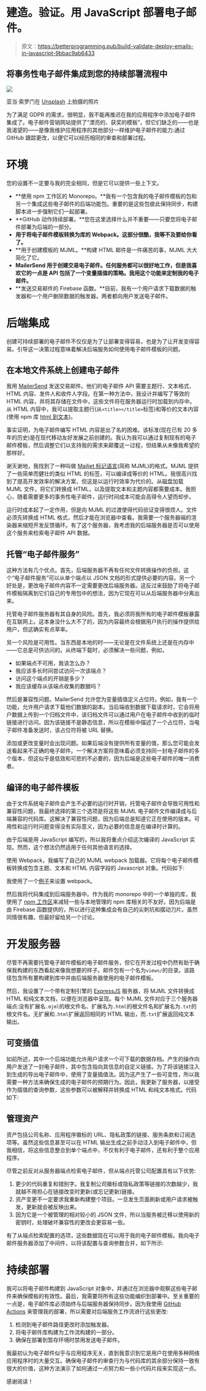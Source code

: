 # 建造。验证。用 JavaScript 部署电子邮件。

> 原文：<https://betterprogramming.pub/build-validate-deploy-emails-in-javascript-9bbac9ab6433>

## 将事务性电子邮件集成到您的持续部署流程中

![](img/bc09db4dfb62e3541c44bfe749d3980b.png)

亚当·索罗门在 [Unsplash](https://unsplash.com?utm_source=medium&utm_medium=referral) 上拍摄的照片

为了满足 GDPR 的需求，很明显，我不能再推迟在我的应用程序中添加电子邮件集成了。电子邮件营销网站提供了“漂亮的、获奖的模板”，但它们缺乏的——也是我渴望的——是像我维护应用程序的其他部分一样维护电子邮件的能力:通过 GitHub 跟踪更改，以便它可以经历相同的审查和部署过程。

# 环境

您的设置不一定要与我的完全相同，但是它可以提供一些上下文。

*   **使用 npm 工作区的 Monorepo。**我有一个包含我的电子邮件模板的包和另一个集成这些电子邮件的后端功能包。重要的是这些包彼此保持同步，构建脚本进一步强制它们一起部署。
*   **GitHub 动作持续部署。**您在这里选择什么并不重要——只要您将电子邮件部署为后端的一部分。
*   **用于将电子邮件模板转换为库的 Webpack。这部分很酷，我等不及要给你看了。**
*   **用于创建模板的 MJML。**构建 HTML 邮件是一件痛苦的事，MJML 大大简化了它。
*   **MailerSend 用于创建交易电子邮件。任何服务都可以很好地工作，但是我喜欢它的一点是 API 包括了一个变量插值的策略。我用这个功能来定制我的电子邮件。**
*   **发送交易邮件的 Firebase 函数。**目前，我有一个用户请求下载数据的触发器和一个用户删除数据的触发器。两者都向用户发送电子邮件。

# 后端集成

创建可持续部署的电子邮件不仅仅是为了让部署变得容易，也是为了让开发变得容易。引导这一决策过程意味着解决后端服务如何使用电子邮件模板的问题。

## 在本地文件系统上创建电子邮件

我用 [MailerSend](https://www.mailersend.com/) 发送交易邮件。他们的电子邮件 API 需要主题行、文本格式、HTML 内容、发件人和收件人字段。在第一种方法中，我设计并编写了等效的 HTML 内容，并将其存储在文件中，这些文件将在服务器运行时加载到内存中。从 HTML 内容中，我可以提取主题行(从`<title></title>`标签)和等价的文本内容(使用 npm 库 [html 到文本](https://www.npmjs.com/package/html-to-text))。

事实证明，为电子邮件编写 HTML 内容是出了名的困难。该标准(现在已有 20 多年的历史)是在现代移动友好发展之前创建的。我认为我可以通过复制现有的电子邮件模板，然后调整它们以支持我的需求来颠覆这一过程，但结果从未像我希望的那样好。

谢天谢地，我找到了一种叫做 [Mailjet 标记语言](http://mjml.io)(简称 MJML)的格式。MJML 提供了一些简单而健壮的类似 HTML 的标签，可以编译成等价的 HTML。我很高兴找到了提高开发效率的解决方案，但这是以运行时效率为代价的。从磁盘加载 MJML 文件，将它们转换成 HTML，以及提取文本和主题内容都需要成本。我担心，随着需要更多的事务性电子邮件，运行时间成本可能会高得令人望而却步。

运行时成本起了一定作用，但是向 MJML 的过渡使得代码验证变得很烦人。文件必须先转换成 HTML 格式，然后才能在浏览器中查看。我需要一个服务器端的渲染器来缩短开发反馈循环。有了这个服务器，我考虑我的后端服务器是否可以使用这个服务来检索电子邮件 API 数据。

## 托管“电子邮件服务”

这种方法有几个优点。首先，后端服务器不再有任何文件转换操作的负担。这个“电子邮件服务”可以从单个端点以 JSON 文档的形式提供必要的内容。另一个好处是，更改电子邮件内容不一定需要更改后端服务器。这反过来鼓励了将电子邮件模板隔离到它们自己的专用包中的想法，因为它现在可以从后端服务器中分离出来。

托管电子邮件服务器有其自身的风险。首先，我必须将我所有的电子邮件模板暴露在互联网上。这本身没什么大不了的，因为内容最终会根据用户执行的操作提供给用户，但这确实有点草率。

另一个风险是可用性。当东西是本地的时——无论是在文件系统上还是在内存中——它总是可供访问的。从终端下载时，必须解决一些问题，例如，

*   如果端点不可用，我该怎么办？
*   我应该多长时间尝试访问一次该端点？
*   访问这个端点的开销是多少？
*   我应该缓存从该端点收集的数据吗？

然后是兼容性问题。MailerSend 允许您为变量插值定义占位符。例如，我有一个功能，允许用户请求下载他们数据的副本。当后端收到数据下载请求时，它会将用户数据上传到一个归档文件中，该归档文件可以通过用户在电子邮件中收到的临时链接进行访问。因为该链接不是静态信息，所以在模板中描述了一个占位符，当电子邮件准备发送时，该占位符将被 URL 替换。

添加或更改变量时会出现问题。如果后端没有提供所有变量的值，那么您可能会发送看起来不正确的电子邮件。一个解决方案将意味着必须支持同一封电子邮件的多个版本，但这似乎是低效和可悲的不必要的，因为后端是这些电子邮件的唯一消费者。

## 编译的电子邮件模板

由于文件系统电子邮件会产生不必要的运行时开销，托管电子邮件会导致可用性和兼容性问题，我最终选择的第三个选项是将这些 MJML 电子邮件文件编译成与后端兼容的代码库。这解决了兼容性问题，因为后端总是知道它正在使用的版本。可用性和运行时问题变得没有实际意义，因为必要的信息是在编译时计算的。

由于后端是用 JavaScript 编写的，所以我将重点介绍这次编译的 JavaScript 实现。然而，这个想法仍然适用于任何其他语言的选择。

使用 Webpack，我编写了自己的 MJML webpack 加载器。它将每个电子邮件模板转换成包含主题、文本和 HTML 内容字段的 Javascript 对象。代码如下:

我使用了一个[例子](https://github.com/rDr4g0n/basic-es6-webpack)来设置 webpack。

然后我将代码集成到后端服务器中。作为我的 monorepo 中的一个单独的库，我使用了 [npm 工作区](https://docs.npmjs.com/cli/v7/using-npm/workspaces)来减轻一些与本地管理的 npm 库相关的不友好。因为后端是由 Firebase 函数提供的，所以进行这种集成会有自己的尖刺坑和摆动刀片。虽然同情很有趣，但最好留给另一个讨论。

# 开发服务器

尽管不再需要托管电子邮件模板的电子邮件服务，但它在开发过程中仍然有助于确保我构建的东西看起来像我想要的样子。邮件包有一个名为`views/`的目录。该路径包含所有要构建到库中并由后端服务器使用的电子邮件模板。

然后，我设置了一个带有定制引擎的 [ExpressJS](http://expressjs.com/) 服务器，将 MJML 文件转换成 HTML 和纯文本文档，以便在浏览器中呈现。每个 MJML 文件对应于三个服务器端点:没有扩展名`.mjml`的根文件名、扩展名为`.html`的根文件名和扩展名为`.txt`的根文件名。无扩展和`.html`扩展返回相同的 HTML 输出，而`.txt`扩展返回纯文本输出。

## 可变插值

如前所述，其中一个后端功能允许用户请求一个可下载的数据存档。产生的操作向用户发送了一封电子邮件，其中包含指向其信息的自定义链接。为了将该链接注入到生成的导出电子邮件中，使用了变量插值法。因为这产生了一些可变性，所以我需要一种方法来确保生成的电子邮件的预期行为。因此，我更新了服务器，以接受作为插值的查询参数，这些参数可以被解释并转换成 HTML 和纯文本格式。代码如下:

## 管理资产

资产包括公司名称、应用程序徽标的 URL、隐私政策的链接、服务条款和订阅选项等。虽然这些信息甚至可以在 HTML 输出生成之前手动注入到电子邮件中，但我相信，将这些信息整合到单个端点中，不仅有利于电子邮件，还有利于整个应用程序。

尽管之前反对从服务器端点检索电子邮件，但从端点托管公司配置具有以下优势:

1.  更少的代码重复和错别字。我复制公司徽标或隐私政策等链接的次数越少，我就越不用担心在链接改变时更新(或忘记更新)链接。
2.  资产变更不一定要求我重新构建整个项目。一旦发生页面刷新或用户请求被触发，更新就会被反映出来。
3.  因为它是一个被管理的相对较小的 JSON 文件，所以当服务被迁移以使用新的密钥时，处理破坏兼容性的更改会更容易一些。

有了从端点检索配置的选项，这些数据现在可以用于我的电子邮件模板。我向电子邮件服务器添加了中间件，以将该配置与查询参数合并，如下所示:

# 持续部署

我可以将电子邮件构建到 JavaScript 对象中，并通过在浏览器中观察这些电子邮件来确保模板的有效性。最后，我需要将所有这些功能编织到部署中。至关重要的一点是，电子邮件库必须始终与后端服务器保持同步。因为我使用 [GitHub Actions](https://github.com/features/actions) 来管理我的部署，所以需要对后端服务工作流进行这些更改:

1.  检测到电子邮件路径更改时添加触发器。
2.  将电子邮件库构建为工作流构建的一部分。
3.  确保在部署到暂存环境时禁用发送电子邮件。

我最初认为电子邮件似乎与应用程序无关，直到我意识到它是用户在使用多种网络应用程序时的大量交互。确保电子邮件的审查行为与代码库的其余部分保持一致有很大的价值，这种方法演示了如何通过一点努力和一些小代码片段来实现这一点。

感谢阅读！